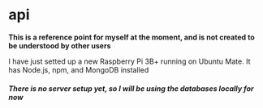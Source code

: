 # api
**This is a reference point for myself at the moment, and is not created to be understood by other users**

I have just setted up a new Raspberry Pi 3B+ running on Ubuntu Mate. It has Node.js, npm, and MongoDB installed

##### There is no server setup yet, so I will be using the databases locally for now
